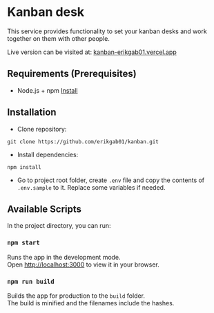 # Kanban desk

This service provides functionality to set your kanban desks and work together on them with other people.

Live version can be visited at: [kanban-erikgab01.vercel.app](https://kanban-erikgab01.vercel.app)

## Requirements (Prerequisites)

- Node.js + npm [Install](https://nodejs.org/en/download/)

## Installation

- Clone repository:
```
git clone https://github.com/erikgab01/kanban.git
```

- Install dependencies:
```
npm install
```

- Go to project root folder, create `.env` file and copy the contents of `.env.sample` to it. Replace some variables if needed.

## Available Scripts

In the project directory, you can run:

### `npm start`

Runs the app in the development mode.\
Open [http://localhost:3000](http://localhost:3000) to view it in your browser.


### `npm run build`

Builds the app for production to the `build` folder.\
The build is minified and the filenames include the hashes.
